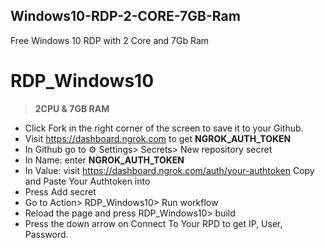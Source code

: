## Windows10-RDP-2-CORE-7GB-Ram
Free Windows 10 RDP with 2 Core and 7Gb Ram


# RDP_Windows10

> **2CPU & 7GB RAM**


* Click Fork in the right corner of the screen to save it to your Github.
* Visit https://dashboard.ngrok.com to get **NGROK_AUTH_TOKEN**
* In Github go to ⚙ Settings> Secrets> New repository secret
* In Name: enter **NGROK_AUTH_TOKEN**
* In Value: visit https://dashboard.ngrok.com/auth/your-authtoken Copy and Paste Your Authtoken into
* Press Add secret
* Go to Action> RDP_Windows10> Run workflow
* Reload the page and press RDP_Windows10> build
* Press the down arrow on Connect To Your RPD to get IP, User, Password.
